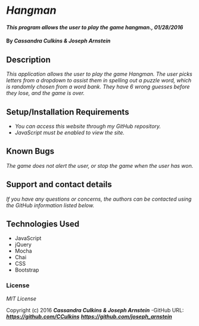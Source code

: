 # _Hangman_

#### _This program allows the user to play the game hangman., 01/28/2016_

#### By _**Cassandra Culkins & Joseph Arnstein**_

## Description

_This application allows the user to play the game Hangman. The user picks letters from a dropdown to assist them in spelling out a puzzle word, which is randomly chosen from a word bank. They have 6 wrong guesses before they lose, and the game is over._

## Setup/Installation Requirements

* _You can access this website through my GitHub repository._
* _JavaScript must be enabled to view the site._

## Known Bugs

_The game does not alert the user, or stop the game when the user has won._

## Support and contact details

_If you have any questions or concerns, the authors can be contacted using the GitHub information listed below._

## Technologies Used

* JavaScript
* jQuery
* Mocha
* Chai
* CSS
* Bootstrap

### License

*MIT License*

Copyright (c) 2016 **_Cassandra Culkins & Joseph Arnstein_**
-GitHub URL: **_https://github.com/CCulkins_** **_https://github.com/joseph_arnstein_**
